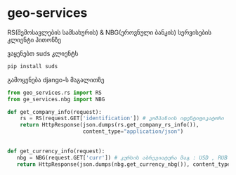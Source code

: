 geo-services
============

RS(შემოსავლების სამსახურის) &amp; NBG(ეროვნული ბანკის) სერვისების კლიენტი პითონზე


ვაყენებთ suds კლიენტს 
```python
pip install suds
```

გამოყენება django-ს მაგალითზე 
```python
from geo_services.rs import RS
from ge_services.nbg import NBG

def get_company_info(request):
    rs = RS(request.GET['identification']) # კომპანიის იდენტიფიკატორი
    return HttpResponse(json.dumps(rs.get_company_rs_info()),
                        content_type="application/json")
                        
                        
def get_currency_info(request):
   nbg = NBG(request.GET['curr']) # კურსის აბრევიატურა მაგ : USD , RUB
   return HttpResponse(json.dumps(nbg.get_currency_nbg()), content_type="application/json")

```


